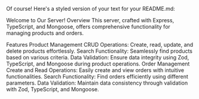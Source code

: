 
Of course! Here's a styled version of your text for your README.md:

Welcome to Our Server!
Overview
This server, crafted with Express, TypeScript, and Mongoose, offers comprehensive functionality for managing products and orders.

Features
Product Management
CRUD Operations: Create, read, update, and delete products effortlessly.
Search Functionality: Seamlessly find products based on various criteria.
Data Validation: Ensure data integrity using Zod, TypeScript, and Mongoose during product operations.
Order Management
Create and Read Operations: Easily create and view orders with intuitive functionalities.
Search Functionality: Find orders efficiently using different parameters.
Data Validation: Maintain data consistency through validation with Zod, TypeScript, and Mongoose.